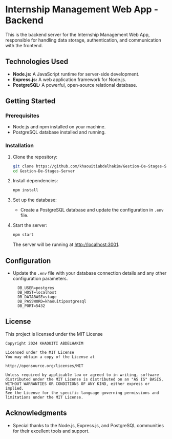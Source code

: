 # Internship Management Web App - Backend

This is the backend server for the Internship Management Web App, responsible for handling data storage, authentication, and communication with the frontend.

## Technologies Used

- **Node.js:** A JavaScript runtime for server-side development.
- **Express.js:** A web application framework for Node.js.
- **PostgreSQL:** A powerful, open-source relational database.

## Getting Started

### Prerequisites

- Node.js and npm installed on your machine.
- PostgreSQL database installed and running.

### Installation

1. Clone the repository:

   ```bash
   git clone https://github.com/khaouitiabdelhakim/Gestion-De-Stages-Server.git
   cd Gestion-De-Stages-Server
   ```

2. Install dependencies:

   ```bash
   npm install
   ```

3. Set up the database:
   - Create a PostgreSQL database and update the configuration in `.env` file.

4. Start the server:

   ```bash
   npm start
   ```

   The server will be running at [http://localhost:3001](http://localhost:3001).

## Configuration

- Update the `.env` file with your database connection details and any other configuration parameters.
   ```plaintext
     DB_USER=postgres
     DB_HOST=localhost
     DB_DATABASE=stage
     DB_PASSWORD=khaouitipostgresql
     DB_PORT=5432
     ```

## License
This project is licensed under the MIT License 

```
Copyright 2024 KHAOUITI ABDELHAKIM

Licensed under the MIT License
You may obtain a copy of the License at

http://opensource.org/licenses/MIT

Unless required by applicable law or agreed to in writing, software
distributed under the MIT License is distributed on an "AS IS" BASIS,
WITHOUT WARRANTIES OR CONDITIONS OF ANY KIND, either express or implied.
See the License for the specific language governing permissions and
limitations under the MIT License.
```

## Acknowledgments

- Special thanks to the Node.js, Express.js, and PostgreSQL communities for their excellent tools and support.

